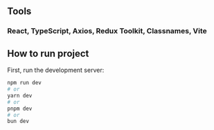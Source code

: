 ## Tools

### React, TypeScript, Axios, Redux Toolkit, Classnames, Vite

## How to run project

First, run the development server:

```bash
npm run dev
# or
yarn dev
# or
pnpm dev
# or
bun dev
```
